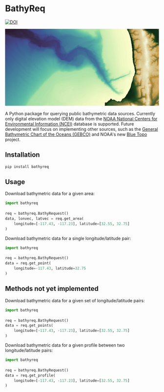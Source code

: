 # BathyReq

[![DOI](https://zenodo.org/badge/679471492.svg)](https://zenodo.org/badge/latestdoi/679471492)

<div align="center"> <img src="docs/docs/assets/banner.png"> </div>

A Python package for querying public bathymetric data sources.
Currently only digital elevation model (DEM) data from the [NOAA National Centers for Environmental Information (NCEI)](https://www.ncei.noaa.gov/) database is supported.
Future development will focus on implementing other sources, such as the [General Bathymetric Chart of the Oceans (GEBCO)](https://www.gebco.net) and NOAA's new [Blue Topo](https://nauticalcharts.noaa.gov/data/bluetopo.html) project.

## Installation
```bash
pip install bathyreq
```

## Usage

Download bathymetric data for a given area:
```python
import bathyreq

req = bathyreq.BathyRequest()
data, lonvec, latvec = req.get_area(
    longitude=[-117.43, -117.23], latitude=[32.55, 32.75]
)
```

Download bathymetric data for a single longitude/latitude pair:
```python
import bathyreq

req = bathyreq.BathyRequest()
data = req.get_point(
    longitude=-117.43, latitude=32.75
)
```

## Methods not yet implemented

Download bathymetric data for a given set of longitude/latitude pairs:
```python
import bathyreq

req = bathyreq.BathyRequest()
data = req.get_points(
    longitude=[-117.43, -117.23], latitude=[32.55, 32.75]
)
```

Download bathymetric data for a given profile between two longitude/latitude pairs:
```python
import bathyreq

req = bathyreq.BathyRequest()
data = req.get_profile(
    longitude=[-117.43, -117.23], latitude=[32.55, 32.75]
)
```